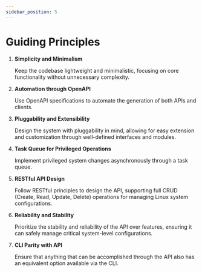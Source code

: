 ```yaml
---
sidebar_position: 5
---
```


# Guiding Principles

1. **Simplicity and Minimalism**

   Keep the codebase lightweight and minimalistic, focusing on core
   functionality without unnecessary complexity.

2. **Automation through OpenAPI**

   Use OpenAPI specifications to automate the generation of both APIs and
   clients.

3. **Pluggability and Extensibility**

   Design the system with pluggability in mind, allowing for easy extension and
   customization through well-defined interfaces and modules.

4. **Task Queue for Privileged Operations**

   Implement privileged system changes asynchronously through a task queue.

5. **RESTful API Design**

   Follow RESTful principles to design the API, supporting full CRUD (Create,
   Read, Update, Delete) operations for managing Linux system configurations.

6. **Reliability and Stability**

   Prioritize the stability and reliability of the API over features, ensuring
   it can safely manage critical system-level configurations.

7. **CLI Parity with API**

   Ensure that anything that can be accomplished through the API also has an
   equivalent option available via the CLI.
